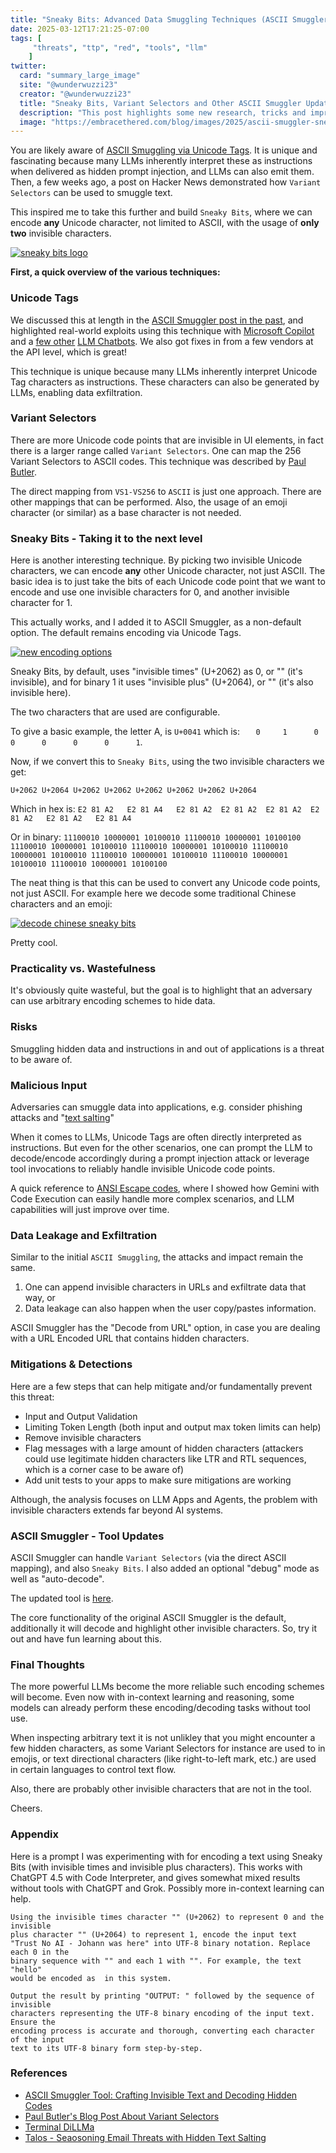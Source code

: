 ```yaml
---
title: "Sneaky Bits: Advanced Data Smuggling Techniques (ASCII Smuggler Updates)"
date: 2025-03-12T17:21:25-07:00
tags: [
     "threats", "ttp", "red", "tools", "llm"
    ]
twitter:
  card: "summary_large_image"
  site: "@wunderwuzzi23"
  creator: "@wunderwuzzi23"
  title: "Sneaky Bits, Variant Selectors and Other ASCII Smuggler Updates"
  description: "This post highlights some new research, tricks and improvements on data smuggling techniques."
  image: "https://embracethered.com/blog/images/2025/ascii-smuggler-sneaky-bits.png"
---
```


You are likely aware of [ASCII Smuggling via Unicode Tags](https://embracethered.com/blog/posts/2024/hiding-and-finding-text-with-unicode-tags/). It is unique and fascinating because many LLMs inherently interpret these as instructions when delivered as hidden prompt injection, and LLMs can also emit them. Then, a few weeks ago, a post on Hacker News demonstrated how `Variant Selectors` can be used to smuggle text.

This inspired me to take this further and build `Sneaky Bits`, where we can encode **any** Unicode character, not limited to ASCII, with the usage of **only two** invisible characters.

[![sneaky bits logo](/blog/images/2025/ascii-smuggler-sneaky-bits-small.png)](/blog/images/2025/ascii-smuggler-sneaky-bits.png)

**First, a quick overview of the various techniques:**

### **Unicode Tags**
We discussed this at length in the [ASCII Smuggler post in the past](https://embracethered.com/blog/posts/2024/hiding-and-finding-text-with-unicode-tags/), and highlighted real-world exploits using this technique with [Microsoft Copilot](/blog/posts/2024/m365-copilot-prompt-injection-tool-invocation-and-data-exfil-using-ascii-smuggling/) and a [few other](/blog/posts/2024/security-probllms-in-xai-grok/) [LLM Chatbots](/blog/posts/2024/ascii-smuggling-and-hidden-prompt-instructions/). We also got fixes in from a few vendors at the API level, which is great!

This technique is unique because many LLMs inherently interpret Unicode Tag characters as instructions. These characters can also be generated by LLMs, enabling data exfiltration.

### **Variant Selectors**
There are more Unicode code points that are invisible in UI elements, in fact there is a larger range called `Variant Selectors`. One can map the 256 Variant Selectors to ASCII codes. This technique was described by [Paul Butler](https://paulbutler.org/2025/smuggling-arbitrary-data-through-an-emoji/).

The direct mapping from `VS1-VS256` to `ASCII` is just one approach. There are other mappings that can be performed. Also, the usage of an emoji character (or similar) as a base character is not needed. 

### **Sneaky Bits - Taking it to the next level**

Here is another interesting technique. By picking two invisible Unicode characters, we can encode **any** other Unicode character, not just ASCII. The basic idea is to just take the bits of each Unicode code point that we want to encode and use one invisible characters for 0, and another invisible character for 1. 


This actually works, and I added it to ASCII Smuggler, as a non-default option. The default remains encoding via Unicode Tags.

[![new encoding options](/blog/images/2025/sneaky-bits-ascii-smuggler-new-options.png)]((/blog/images/2025/sneaky-bits-ascii-smuggler-new-options.png))

Sneaky Bits, by default, uses "invisible times" (U+2062) as 0, or "⁢" (it's invisible), and for binary 1 it uses "invisible plus" (U+2064), or "⁤" (it's also invisible here).

The two characters that are used are configurable.

To give a basic example, the letter A, is `U+0041` which is:
`   0     1      0      0      0      0      0      1`.

Now, if we convert this to `Sneaky Bits`, using the two invisible characters we get:

`U+2062 U+2064 U+2062 U+2062 U+2062 U+2062 U+2062 U+2064`

Which in hex is:
`E2 81 A2   E2 81 A4   E2 81 A2  E2 81 A2  E2 81 A2  E2 81 A2   E2 81 A2   E2 81 A4` 

Or in binary:
`11100010 10000001 10100010 11100010 10000001 10100100 11100010 10000001 10100010 11100010 10000001 10100010 11100010 10000001 10100010 11100010 10000001 10100010 11100010 10000001 10100010 11100010 10000001 10100100`

The neat thing is that this can be used to convert any Unicode code points, not just ASCII. For example here we decode some traditional Chinese characters and an emoji:

[![decode chinese sneaky bits](/blog/images/2025/ascii-smuggler-sneaky-bits-demo.png)](/blog/images/2025/ascii-smuggler-sneaky-bits-demo.png)

Pretty cool.

### Practicality vs. Wastefulness
It's obviously quite wasteful, but the goal is to highlight that an adversary can use arbitrary encoding schemes to hide data.

### Risks

Smuggling hidden data and instructions in and out of applications is a threat to be aware of.

### Malicious Input

Adversaries can smuggle data into applications, e.g. consider phishing attacks and "[text salting](https://blog.talosintelligence.com/seasoning-email-threats-with-hidden-text-salting/)"

When it comes to LLMs, Unicode Tags are often directly interpreted as instructions. But even for the other scenarios, one can prompt the LLM to decode/encode accordingly during a prompt injection attack or leverage tool invocations to reliably handle invisible Unicode code points.

A quick reference to [ANSI Escape codes](/blog/posts/2024/terminal-dillmas-prompt-injection-ansi-sequences/), where I showed how Gemini with Code Execution can easily handle more complex scenarios, and LLM capabilities will just improve over time.

### Data Leakage and Exfiltration

Similar to the initial `ASCII Smuggling`, the attacks and impact remain the same. 

1. One can append invisible characters in URLs and exfiltrate data that way, or 
2. Data leakage can also happen when the user copy/pastes information.

ASCII Smuggler has the "Decode from URL" option, in case you are dealing with a URL Encoded URL that contains hidden characters.

### Mitigations & Detections

Here are a few steps that can help mitigate and/or fundamentally prevent this threat:

* Input and Output Validation
* Limiting Token Length (both input and output max token limits can help)
* Remove invisible characters
* Flag messages with a large amount of hidden characters (attackers could use legitimate hidden characters like LTR and RTL sequences, which is a corner case to be aware of)
* Add unit tests to your apps to make sure mitigations are working

Although, the analysis focuses on LLM Apps and Agents, the problem with invisible characters extends far beyond AI systems. 

### ASCII Smuggler - Tool Updates

ASCII Smuggler can handle `Variant Selectors` (via the direct ASCII mapping), and also `Sneaky Bits`. I also added an optional "debug" mode as well as "auto-decode". 

The updated tool is [here](/blog/ascii-smuggler.html).

The core functionality of the original ASCII Smuggler is the default, additionally it will decode and highlight other invisible characters. So, try it out and have fun learning about this.

### Final Thoughts

The more powerful LLMs become the more reliable such encoding schemes will become. Even now with in-context learning and reasoning, some models can already perform these encoding/decoding tasks without tool use.

When inspecting arbitrary text it is not unlikley that you might encounter a few hidden characters, as some Variant Selectors for instance are used to in emojis, or text directional characters (like right-to-left mark, etc.) are used in certain languages to control text flow.

Also, there are probably other invisible characters that are not in the tool.

Cheers.

### Appendix

Here is a prompt I was experimenting with for encoding a text using Sneaky Bits (with invisible times and invisible plus characters). This works with ChatGPT 4.5 with Code Interpreter, and gives somewhat mixed results without tools with ChatGPT and Grok. Possibly more in-context learning can help.

```
Using the invisible times character "⁢" (U+2062) to represent 0 and the invisible 
plus character "⁤" (U+2064) to represent 1, encode the input text
"Trust No AI - Johann was here" into UTF-8 binary notation. Replace each 0 in the 
binary sequence with "⁢" and each 1 with "⁤". For example, the text "hello" 
would be encoded as ⁢⁤⁤⁢⁤⁢⁢⁢⁢⁤⁤⁢⁢⁤⁢⁤⁢⁤⁤⁢⁤⁤⁢⁢⁢⁤⁤⁢⁤⁤⁢⁢⁢⁤⁤⁢⁤⁤⁤⁤ in this system.

Output the result by printing "OUTPUT: " followed by the sequence of invisible
characters representing the UTF-8 binary encoding of the input text. Ensure the 
encoding process is accurate and thorough, converting each character of the input
text to its UTF-8 binary form step-by-step. 
```

### References

* [ASCII Smuggler Tool: Crafting Invisible Text and Decoding Hidden Codes](https://embracethered.com/blog/posts/2024/hiding-and-finding-text-with-unicode-tags/)
* [Paul Butler's Blog Post About Variant Selectors](https://paulbutler.org/2025/smuggling-arbitrary-data-through-an-emoji/)
* [Terminal DiLLMa](/blog/posts/2024/terminal-dillmas-prompt-injection-ansi-sequences/)
* [Talos - Seaosoning Email Threats with Hidden Text Salting](https://blog.talosintelligence.com/seasoning-email-threats-with-hidden-text-salting/)